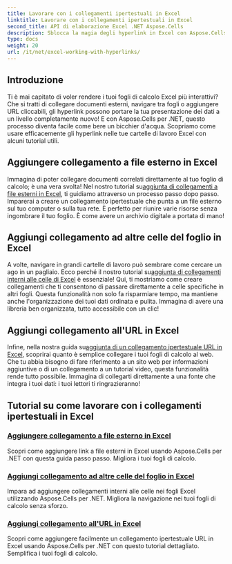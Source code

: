 ```yaml
---
title: Lavorare con i collegamenti ipertestuali in Excel
linktitle: Lavorare con i collegamenti ipertestuali in Excel
second_title: API di elaborazione Excel .NET Aspose.Cells
description: Sblocca la magia degli hyperlink in Excel con Aspose.Cells per .NET. Scopri quanto è semplice migliorare efficacemente i tuoi fogli di calcolo.
type: docs
weight: 20
url: /it/net/excel-working-with-hyperlinks/
---
```

## Introduzione

Ti è mai capitato di voler rendere i tuoi fogli di calcolo Excel più interattivi? Che si tratti di collegare documenti esterni, navigare tra fogli o aggiungere URL cliccabili, gli hyperlink possono portare la tua presentazione dei dati a un livello completamente nuovo! E con Aspose.Cells per .NET, questo processo diventa facile come bere un bicchier d'acqua. Scopriamo come usare efficacemente gli hyperlink nelle tue cartelle di lavoro Excel con alcuni tutorial utili.

## Aggiungere collegamento a file esterno in Excel
Immagina di poter collegare documenti correlati direttamente al tuo foglio di calcolo; è una vera svolta! Nel nostro tutorial su[aggiunta di collegamenti a file esterni in Excel](./add-link-to-external-file/), ti guidiamo attraverso un processo passo dopo passo. Imparerai a creare un collegamento ipertestuale che punta a un file esterno sul tuo computer o sulla tua rete. È perfetto per riunire varie risorse senza ingombrare il tuo foglio. È come avere un archivio digitale a portata di mano!

## Aggiungi collegamento ad altre celle del foglio in Excel
 A volte, navigare in grandi cartelle di lavoro può sembrare come cercare un ago in un pagliaio. Ecco perché il nostro tutorial su[aggiunta di collegamenti interni alle celle di Excel](./add-link-to-other-sheet-cell/) è essenziale! Qui, ti mostriamo come creare collegamenti che ti consentono di passare direttamente a celle specifiche in altri fogli. Questa funzionalità non solo fa risparmiare tempo, ma mantiene anche l'organizzazione dei tuoi dati ordinata e pulita. Immagina di avere una libreria ben organizzata, tutto accessibile con un clic!

## Aggiungi collegamento all'URL in Excel
Infine, nella nostra guida su[aggiunta di un collegamento ipertestuale URL in Excel](./add-link-to-url/), scoprirai quanto è semplice collegare i tuoi fogli di calcolo al web. Che tu abbia bisogno di fare riferimento a un sito web per informazioni aggiuntive o di un collegamento a un tutorial video, questa funzionalità rende tutto possibile. Immagina di collegarti direttamente a una fonte che integra i tuoi dati: i tuoi lettori ti ringrazieranno!

## Tutorial su come lavorare con i collegamenti ipertestuali in Excel
### [Aggiungere collegamento a file esterno in Excel](./add-link-to-external-file/)
Scopri come aggiungere link a file esterni in Excel usando Aspose.Cells per .NET con questa guida passo passo. Migliora i tuoi fogli di calcolo.
### [Aggiungi collegamento ad altre celle del foglio in Excel](./add-link-to-other-sheet-cell/)
Impara ad aggiungere collegamenti interni alle celle nei fogli Excel utilizzando Aspose.Cells per .NET. Migliora la navigazione nei tuoi fogli di calcolo senza sforzo.
### [Aggiungi collegamento all'URL in Excel](./add-link-to-url/)
Scopri come aggiungere facilmente un collegamento ipertestuale URL in Excel usando Aspose.Cells per .NET con questo tutorial dettagliato. Semplifica i tuoi fogli di calcolo.